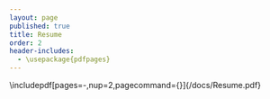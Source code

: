 ```yaml
---
layout: page
published: true
title: Resume
order: 2
header-includes:
  - \usepackage{pdfpages}
---
```


\includepdf[pages=-,nup=2,pagecommand={}]{/docs/Resume.pdf}

